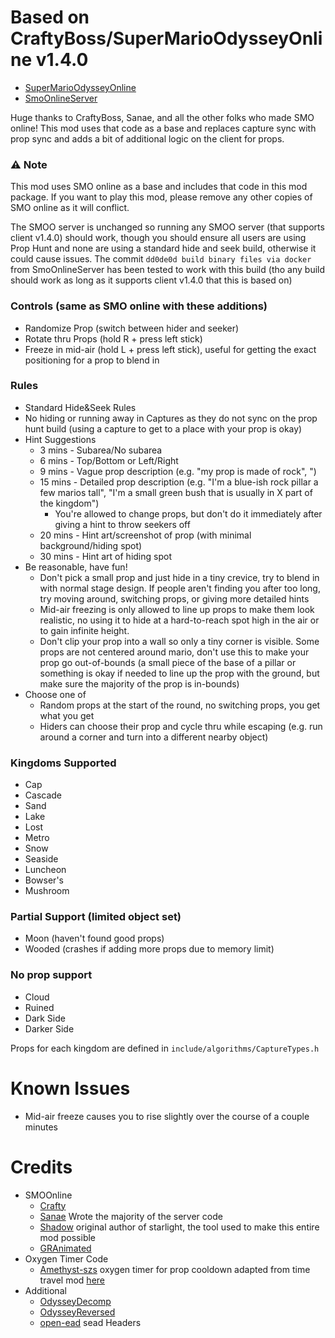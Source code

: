 # Based on CraftyBoss/SuperMarioOdysseyOnline **v1.4.0**
* [SuperMarioOdysseyOnline](https://github.com/CraftyBoss/SuperMarioOdysseyOnline)
* [SmoOnlineServer](https://github.com/Sanae6/SmoOnlineServer)  
  
Huge thanks to CraftyBoss, Sanae, and all the other folks who made SMO online! This mod uses that code as a base and replaces capture sync with prop sync and adds a bit of additional logic on the client for props. 

### :warning: Note
This mod uses SMO online as a base and includes that code in this mod package. If you want to play this mod, please remove any other copies of SMO online as it will conflict.

The SMOO server is unchanged so running any SMOO server (that supports client v1.4.0) should work, though you should ensure all users are using Prop Hunt and none are using a standard hide and seek build, otherwise it could cause issues. The commit `dd0de0d build binary files via docker` from SmoOnlineServer has been tested to work with this build (tho any build should work as long as it supports client v1.4.0 that this is based on)

### Controls (same as SMO online with these additions)
* Randomize Prop (switch between hider and seeker)
* Rotate thru Props (hold R + press left stick)
* Freeze in mid-air (hold L + press left stick), useful for getting the exact positioning for a prop to blend in

### Rules
* Standard Hide&Seek Rules
* No hiding or running away in Captures as they do not sync on the prop hunt build (using a capture to get to a place with your prop is okay)
* Hint Suggestions
  * 3 mins - Subarea/No subarea
  * 6 mins - Top/Bottom or Left/Right
  * 9 mins - Vague prop description (e.g. "my prop is made of rock", ")
  * 15 mins - Detailed prop description (e.g. "I'm a blue-ish rock pillar a few marios tall", "I'm a small green bush that is usually in X part of the kingdom")
    * You're allowed to change props, but don't do it immediately after giving a hint to throw seekers off
  * 20 mins - Hint art/screenshot of prop (with minimal background/hiding spot)
  * 30 mins - Hint art of hiding spot
* Be reasonable, have fun!
  * Don't pick a small prop and just hide in a tiny crevice, try to blend in with normal stage design. If people aren't finding you after too long, try moving around, switching props, or giving more detailed hints
  * Mid-air freezing is only allowed to line up props to make them look realistic, no using it to hide at a hard-to-reach spot high in the air or to gain infinite height.
  * Don't clip your prop into a wall so only a tiny corner is visible. Some props are not centered around mario, don't use this to make your prop go out-of-bounds (a small piece of the base of a pillar or something is okay if needed to line up the prop with the ground, but make sure the majority of the prop is in-bounds)
* Choose one of
    * Random props at the start of the round, no switching props, you get what you get
    * Hiders can choose their prop and cycle thru while escaping (e.g. run around a corner and turn into a different nearby object)

### Kingdoms Supported
* Cap
* Cascade
* Sand
* Lake
* Lost
* Metro
* Snow
* Seaside
* Luncheon
* Bowser's
* Mushroom  

### Partial Support (limited object set)
* Moon (haven't found good props)
* Wooded (crashes if adding more props due to memory limit)

### No prop support
* Cloud
* Ruined
* Dark Side
* Darker Side


Props for each kingdom are defined in `include/algorithms/CaptureTypes.h`

# Known Issues
* Mid-air freeze causes you to rise slightly over the course of a couple minutes


# Credits
- SMOOnline
  - [Crafty](https://github.com/CraftyBoss)
  - [Sanae](https://github.com/sanae6) Wrote the majority of the server code
  - [Shadow](https://github.com/shadowninja108) original author of starlight, the tool used to make this entire mod possible
  - [GRAnimated](https://github.com/GRAnimated)
- Oxygen Timer Code
  - [Amethyst-szs](https://github.com/Amethyst-szs) oxygen timer for prop cooldown adapted from time travel mod [here](https://github.com/Amethyst-szs/time-travel-standalone/blob/main/source/main.cpp#L215)
- Additional
  - [OdysseyDecomp](https://github.com/shibbo/OdysseyDecomp)
  - [OdysseyReversed](https://github.com/shibbo/OdysseyReversed)
  - [open-ead](https://github.com/open-ead/sead) sead Headers
